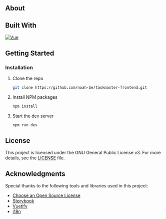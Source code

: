 ## About

## Built With

[![Vue][Vue.js]][Vue-url]

## Getting Started

### Installation

1. Clone the repo
   ```sh
   git clone https://github.com/noah-be/taskmaster-frontend.git
   ```
2. Install NPM packages
   ```sh
   npm install
   ```
3. Start the dev server
   ```sh
   npm run dev
   ```

## License

This project is licensed under the GNU General Public License v3. For more details, see the [LICENSE](LICENSE) file.

## Acknowledgments

Special thanks to the following tools and libraries used in this project:

- [Choose an Open Source License](https://choosealicense.com)
- [Storybook](https://storybook.js.org)
- [Vuetify](https://vuetifyjs.com)
- [i18n](https://www.npmjs.com/package/i18n)

<!-- MARKDOWN LINKS & IMAGES -->

[Vue.js]: https://img.shields.io/badge/Vue.js-35495E?style=for-the-badge&logo=vuedotjs&logoColor=4FC08D
[Vue-url]: https://vuejs.org/

